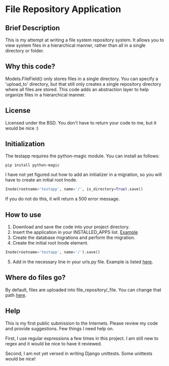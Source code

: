 # File Repository Application

## Brief Description

This is my attempt at writing a file system repository system. It allows you to
view system files in a hierarchical manner, rather than all in a single
directory or folder.

## Why this code?

Models.FileField() only stores files in a single directory. You can specify a 
'upload_to' directory, but that still only creates a single repository directory
where all files are stored. This code adds an abstraction layer to help organize
files in a hierarchical manner.

## License

Licensed under the BSD. You don't have to return your code to me, but it would
be nice :)

## Initialization

The testapp requires the python-magic module. You can install as follows:
```
pip install python-magic
```

I have not yet figured out how to add an initializer in a migration, so you will
have to create an initial root Inode.

```python
Inode(rootname='testapp', name='/', is_directory=True).save()
```

If you do not do this, it will return a 500 error message.

## How to use

1. Download and save the code into your project directory.
2. Insert the application in your INSTALLED_APPS list. [Example](https://github.com/FarhansCode/file_repository/blob/master/testapp/settings.py#L40)
3. Create the database migrations and perform the migration.
4. Create the initial root Inode element.
```python
Inode(rootname='testapp', name='/').save()
```
5. Add in the necessary line in your urls.py file. Example is listed [here](https://github.com/FarhansCode/file_repository/blob/master/testapp/urls.py#L7).

## Where do files go?
By default, files are uploaded into file_repository/_file. You can change that path [here](https://github.com/FarhansCode/file_repository/blob/master/file_repository/models.py#L14).

## Help

This is my first public submission to the Internets. Please review my code and
provide suggestions. Few things I need help on. 

First, I use regular expressions a few times in this project. I am still new to
regex and it would be nice to have it reviewed.

Second, I am not yet versed in writing Django unittests. Some unittests would
be nice!
